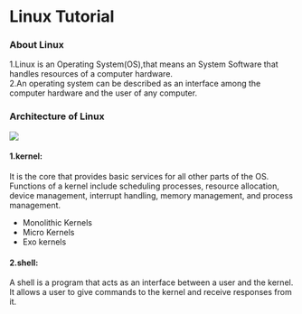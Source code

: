 # Linux Tutorial

### About Linux
1.Linux is an Operating System(OS),that means an System Software that handles resources of a computer hardware.  
2.An operating system can be described as an interface among the computer hardware and the user of any computer.
### Architecture of Linux
![](https://static.javatpoint.com/linux/images/architecture-of-linux.png)
#### 1.kernel:
It is the core that provides basic services for all other parts of the OS.    
Functions of a kernel include scheduling processes, resource allocation, device management, interrupt handling, memory management, and process management.  
* Monolithic Kernels
* Micro Kernels
* Exo kernels

#### 2.shell:
A shell is a program that acts as an interface between a user and the kernel. It allows a user to give commands to the kernel and receive responses from it. 
